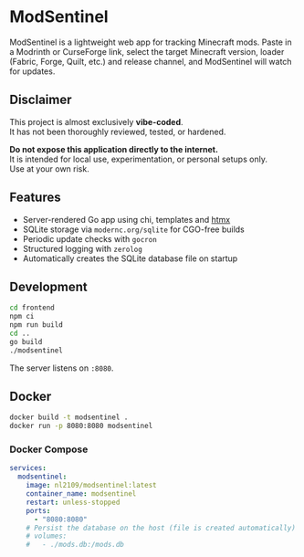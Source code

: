 # ModSentinel

ModSentinel is a lightweight web app for tracking Minecraft mods.
Paste in a Modrinth or CurseForge link, select the target Minecraft version,
loader (Fabric, Forge, Quilt, etc.) and release channel, and ModSentinel will
watch for updates.

## Disclaimer

This project is almost exclusively **vibe-coded**.  
It has not been thoroughly reviewed, tested, or hardened.  

**Do not expose this application directly to the internet.**  
It is intended for local use, experimentation, or personal setups only.  
Use at your own risk.

## Features

- Server-rendered Go app using chi, templates and [htmx](https://htmx.org)
- SQLite storage via `modernc.org/sqlite` for CGO-free builds
- Periodic update checks with `gocron`
- Structured logging with `zerolog`
- Automatically creates the SQLite database file on startup

## Development

```bash
cd frontend
npm ci
npm run build
cd ..
go build
./modsentinel
```

The server listens on `:8080`.

## Docker

```bash
docker build -t modsentinel .
docker run -p 8080:8080 modsentinel
```

### Docker Compose

```yaml
services:
  modsentinel:
    image: nl2109/modsentinel:latest
    container_name: modsentinel
    restart: unless-stopped
    ports:
      - "8080:8080"
    # Persist the database on the host (file is created automatically)
    # volumes:
    #   - ./mods.db:/mods.db
```
